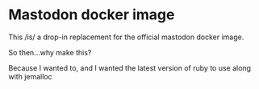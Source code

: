 # Mastodon docker image

This /is/ a drop-in replacement for the official mastodon docker image.

So then...why make this?

Because I wanted to, and I wanted the latest version of ruby to use along with jemalloc
